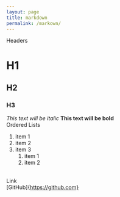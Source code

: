 ```yaml
---
layout: page
title: markdown
permalink: /markown/
---
```



Headers
# H1
## H2
### H3
*This text will be italic*
**This text will be bold**
<br>
Ordered Lists
  <br>
   1. item 1
   2. item 2
   3. item 3
      1. item 1
      2. item 2
      <br>
Link
<br>
  [GitHub]{https://github.com}
